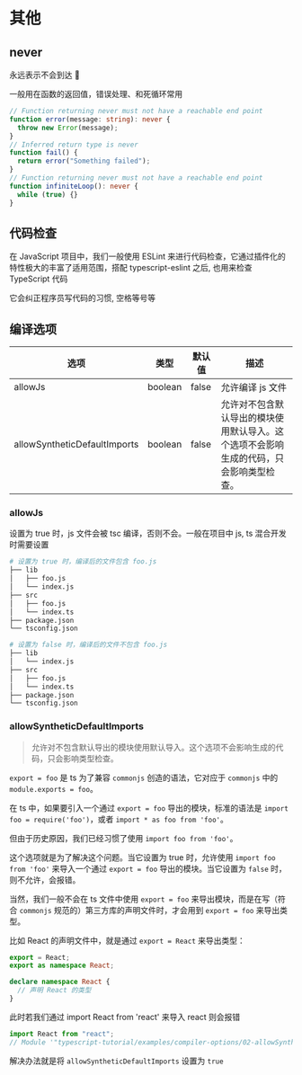 # 其他

## never

永远表示不会到达 :poop:

一般用在函数的返回值，错误处理、和死循环常用

```typescript
// Function returning never must not have a reachable end point
function error(message: string): never {
  throw new Error(message);
}
// Inferred return type is never
function fail() {
  return error("Something failed");
}
// Function returning never must not have a reachable end point
function infiniteLoop(): never {
  while (true) {}
}
```

## 代码检查

在 JavaScript 项目中，我们一般使用 ESLint
来进行代码检查，它通过插件化的特性极大的丰富了适用范围，搭配 typescript-eslint 之后,
也用来检查 TypeScript 代码

它会纠正程序员写代码的习惯, 空格等号等

## 编译选项

| 选项                         | 类型    | 默认值 | 描述                                                                                   |
| ---------------------------- | ------- | ------ | -------------------------------------------------------------------------------------- |
| allowJs                      | boolean | false  | 允许编译 js 文件                                                                       |
| allowSyntheticDefaultImports | boolean | false  | 允许对不包含默认导出的模块使用默认导入。这个选项不会影响生成的代码，只会影响类型检查。 |

### allowJs

设置为 true 时，js 文件会被 tsc 编译，否则不会。一般在项目中 js, ts 混合开发时需要设置

```bash
# 设置为 true 时，编译后的文件包含 foo.js
├── lib
│   ├── foo.js
│   └── index.js
├── src
│   ├── foo.js
│   └── index.ts
├── package.json
└── tsconfig.json

# 设置为 false 时，编译后的文件不包含 foo.js
├── lib
│   └── index.js
├── src
│   ├── foo.js
│   └── index.ts
├── package.json
└── tsconfig.json
```

### allowSyntheticDefaultImports

> 允许对不包含默认导出的模块使用默认导入。这个选项不会影响生成的代码，只会影响类型检查。

`export = foo` 是 ts 为了兼容 `commonjs` 创造的语法，它对应于 `commonjs` 中的 `module.exports = foo`。

在 ts 中，如果要引入一个通过 `export = foo` 导出的模块，标准的语法是 `import foo = require('foo')`，或者 `import * as foo from 'foo'`。

但由于历史原因，我们已经习惯了使用 `import foo from 'foo'`。

这个选项就是为了解决这个问题。当它设置为 true 时，允许使用 `import foo from 'foo'` 来导入一个通过 `export = foo` 导出的模块。当它设置为 `false` 时，则不允许，会报错。

当然，我们一般不会在 ts 文件中使用 `export = foo` 来导出模块，而是在写（符合 `commonjs` 规范的）第三方库的声明文件时，才会用到 `export = foo` 来导出类型。

比如 React 的声明文件中，就是通过 `export = React` 来导出类型：

```typescript
export = React;
export as namespace React;

declare namespace React {
  // 声明 React 的类型
}
```

此时若我们通过 import React from 'react' 来导入 react 则会报错

```typescript
import React from "react";
// Module '"typescript-tutorial/examples/compiler-options/02-allowSyntheticDefaultImports/false/node_modules/@types/react/index"' can only be default-imported using the 'esModuleInterop' flagts(1259)
```

解决办法就是将 `allowSyntheticDefaultImports` 设置为 `true`
